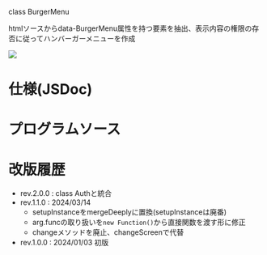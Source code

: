 <p class="title">class BurgerMenu</p>

htmlソースからdata-BurgerMenu属性を持つ要素を抽出、表示内容の権限の存否に従ってハンバーガーメニューを作成

![](summary.svg)

<!--::articles::-->

<!--::MenuBar::-->
<a name="jsdoc"></a>
# 仕様(JSDoc)

<!--::JSDoc::-->

<!--::MenuBar::-->
<a name="program_source"></a>
# プログラムソース

<!--::source::-->

<!--::MenuBar::-->
<a name="revision_history"></a>
# 改版履歴

- rev.2.0.0 : class Authと統合
- rev.1.1.0 : 2024/03/14
  - setupInstanceをmergeDeeplyに置換(setupInstanceは廃番)
  - arg.funcの取り扱いを`new Function()`から直接関数を渡す形に修正
  - changeメソッドを廃止、changeScreenで代替
- rev.1.0.0 : 2024/01/03 初版